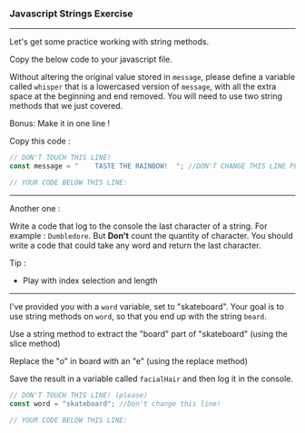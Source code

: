 ### Javascript Strings Exercise

---

Let's get some practice working with string methods.

Copy the below code to your javascript file.

Without altering the original value stored in `message`, please define a variable called `whisper` that is a lowercased version of `message`, with all the extra space at the beginning and end removed. You will need to use two string methods that we just covered.

Bonus: Make it in one line !

Copy this code :

```js
// DON'T TOUCH THIS LINE!
const message = "    TASTE THE RAINBOW!  "; //DON'T CHANGE THIS LINE PLEASE!

// YOUR CODE BELOW THIS LINE:
```

---

Another one :

Write a code that log to the console the last character of a string. For example : `Dumbledore`. But **Don't** count the quantity of character. You should write a code that could take any word and return the last character.

Tip :

- Play with index selection and length

---

I've provided you with a `word` variable, set to "skateboard". Your goal is to use string methods on `word`, so that you end up with the string `beard`.

Use a string method to extract the "board" part of "skateboard" (using the slice method)

Replace the "o" in board with an "e" (using the replace method)

Save the result in a variable called `facialHair` and then log it in the console.

```js
// DON'T TOUCH THIS LINE! (please)
const word = "skateboard"; //Don't change this line!

// YOUR CODE BELOW THIS LINE:
```
